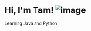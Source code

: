 # Hi, I'm Tam! ![image](https://user-images.githubusercontent.com/88804486/144916995-a42eec31-3832-44dd-887a-cd2f4cfe58db.png)
Learning Java and Python
